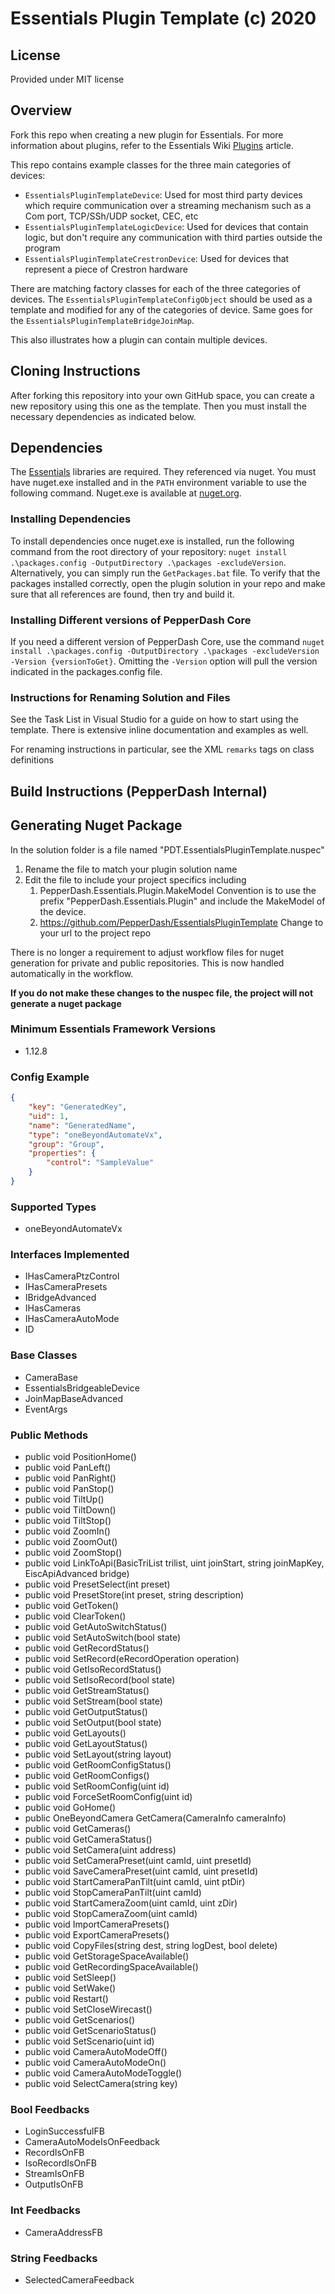 # Essentials Plugin Template (c) 2020

## License

Provided under MIT license

## Overview

Fork this repo when creating a new plugin for Essentials. For more information about plugins, refer to the Essentials Wiki [Plugins](https://github.com/PepperDash/Essentials/wiki/Plugins) article.

This repo contains example classes for the three main categories of devices:
* `EssentialsPluginTemplateDevice`: Used for most third party devices which require communication over a streaming mechanism such as a Com port, TCP/SSh/UDP socket, CEC, etc
* `EssentialsPluginTemplateLogicDevice`:  Used for devices that contain logic, but don't require any communication with third parties outside the program
* `EssentialsPluginTemplateCrestronDevice`:  Used for devices that represent a piece of Crestron hardware

There are matching factory classes for each of the three categories of devices.  The `EssentialsPluginTemplateConfigObject` should be used as a template and modified for any of the categories of device.  Same goes for the `EssentialsPluginTemplateBridgeJoinMap`.

This also illustrates how a plugin can contain multiple devices.

## Cloning Instructions

After forking this repository into your own GitHub space, you can create a new repository using this one as the template.  Then you must install the necessary dependencies as indicated below.

## Dependencies

The [Essentials](https://github.com/PepperDash/Essentials) libraries are required. They referenced via nuget. You must have nuget.exe installed and in the `PATH` environment variable to use the following command. Nuget.exe is available at [nuget.org](https://dist.nuget.org/win-x86-commandline/latest/nuget.exe).

### Installing Dependencies

To install dependencies once nuget.exe is installed, run the following command from the root directory of your repository:
`nuget install .\packages.config -OutputDirectory .\packages -excludeVersion`.
Alternatively, you can simply run the `GetPackages.bat` file.
To verify that the packages installed correctly, open the plugin solution in your repo and make sure that all references are found, then try and build it.

### Installing Different versions of PepperDash Core

If you need a different version of PepperDash Core, use the command `nuget install .\packages.config -OutputDirectory .\packages -excludeVersion -Version {versionToGet}`. Omitting the `-Version` option will pull the version indicated in the packages.config file.

### Instructions for Renaming Solution and Files

See the Task List in Visual Studio for a guide on how to start using the template.  There is extensive inline documentation and examples as well.

For renaming instructions in particular, see the XML `remarks` tags on class definitions

## Build Instructions (PepperDash Internal) 

## Generating Nuget Package 

In the solution folder is a file named "PDT.EssentialsPluginTemplate.nuspec" 

1. Rename the file to match your plugin solution name 
2. Edit the file to include your project specifics including
    1. <id>PepperDash.Essentials.Plugin.MakeModel</id> Convention is to use the prefix "PepperDash.Essentials.Plugin" and include the MakeModel of the device. 
    2. <projectUrl>https://github.com/PepperDash/EssentialsPluginTemplate</projectUrl> Change to your url to the project repo

There is no longer a requirement to adjust workflow files for nuget generation for private and public repositories.  This is now handled automatically in the workflow.

__If you do not make these changes to the nuspec file, the project will not generate a nuget package__
<!-- START Minimum Essentials Framework Versions -->
### Minimum Essentials Framework Versions

- 1.12.8
<!-- END Minimum Essentials Framework Versions -->
<!-- START Config Example -->
### Config Example

```json
{
    "key": "GeneratedKey",
    "uid": 1,
    "name": "GeneratedName",
    "type": "oneBeyondAutomateVx",
    "group": "Group",
    "properties": {
        "control": "SampleValue"
    }
}
```
<!-- END Config Example -->
<!-- START Supported Types -->
### Supported Types

- oneBeyondAutomateVx
<!-- END Supported Types -->
<!-- START Join Maps -->

<!-- END Join Maps -->
<!-- START Interfaces Implemented -->
### Interfaces Implemented

- IHasCameraPtzControl
- IHasCameraPresets
- IBridgeAdvanced
- IHasCameras
- IHasCameraAutoMode
- ID
<!-- END Interfaces Implemented -->
<!-- START Base Classes -->
### Base Classes

- CameraBase
- EssentialsBridgeableDevice
- JoinMapBaseAdvanced
- EventArgs
<!-- END Base Classes -->
<!-- START Public Methods -->
### Public Methods

- public void PositionHome()
- public void PanLeft()
- public void PanRight()
- public void PanStop()
- public void TiltUp()
- public void TiltDown()
- public void TiltStop()
- public void ZoomIn()
- public void ZoomOut()
- public void ZoomStop()
- public void LinkToApi(BasicTriList trilist, uint joinStart, string joinMapKey, EiscApiAdvanced bridge)
- public void PresetSelect(int preset)
- public void PresetStore(int preset, string description)
- public void GetToken()
- public void ClearToken()
- public void GetAutoSwitchStatus()
- public void SetAutoSwitch(bool state)
- public void GetRecordStatus()
- public void SetRecord(eRecordOperation operation)
- public void GetIsoRecordStatus()
- public void SetIsoRecord(bool state)
- public void GetStreamStatus()
- public void SetStream(bool state)
- public void GetOutputStatus()
- public void SetOutput(bool state)
- public void GetLayouts()
- public void GetLayoutStatus()
- public void SetLayout(string layout)
- public void GetRoomConfigStatus()
- public void GetRoomConfigs()
- public void SetRoomConfig(uint id)
- public void ForceSetRoomConfig(uint id)
- public void GoHome()
- public OneBeyondCamera GetCamera(CameraInfo cameraInfo)
- public void GetCameras()
- public void GetCameraStatus()
- public void SetCamera(uint address)
- public void SetCameraPreset(uint camId, uint presetId)
- public void SaveCameraPreset(uint camId, uint presetId)
- public void StartCameraPanTilt(uint camId, uint ptDir)
- public void StopCameraPanTilt(uint camId)
- public void StartCameraZoom(uint camId, uint zDir)
- public void StopCameraZoom(uint camId)
- public void ImportCameraPresets()
- public void ExportCameraPresets()
- public void CopyFiles(string dest, string logDest, bool delete)
- public void GetStorageSpaceAvailable()
- public void GetRecordingSpaceAvailable()
- public void SetSleep()
- public void SetWake()
- public void Restart()
- public void SetCloseWirecast()
- public void GetScenarios()
- public void GetScenarioStatus()
- public void SetScenario(uint id)
- public void CameraAutoModeOff()
- public void CameraAutoModeOn()
- public void CameraAutoModeToggle()
- public void SelectCamera(string key)
<!-- END Public Methods -->
<!-- START Bool Feedbacks -->
### Bool Feedbacks

- LoginSuccessfulFB
- CameraAutoModeIsOnFeedback
- RecordIsOnFB
- IsoRecordIsOnFB
- StreamIsOnFB
- OutputIsOnFB
<!-- END Bool Feedbacks -->
<!-- START Int Feedbacks -->
### Int Feedbacks

- CameraAddressFB
<!-- END Int Feedbacks -->
<!-- START String Feedbacks -->
### String Feedbacks

- SelectedCameraFeedback
<!-- END String Feedbacks -->
